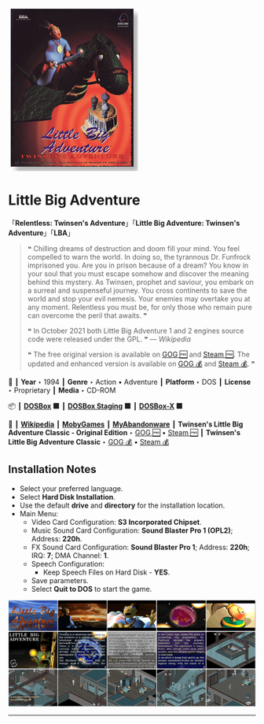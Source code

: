 ![](Thumbnail.png "application-thumbnail")

# Little Big Adventure

「**Relentless: Twinsen's Adventure**」「**Little Big Adventure: Twinsen's Adventure**」「**LBA**」

> ❝ Chilling dreams of destruction and doom fill your mind. You feel compelled to warn the world. In doing so, the tyrannous Dr. Funfrock imprisoned you. Are you in prison because of a dream? You know in your soul that you must escape somehow and discover the meaning behind this mystery. As Twinsen, prophet and saviour, you embark on a surreal and suspenseful journey. You cross continents to save the world and stop your evil nemesis. Your enemies may overtake you at any moment. Relentless you must be, for only those who remain pure can overcome the peril that awaits. ❞
>
> ❝ In October 2021 both Little Big Adventure 1 and 2 engines source code were released under the GPL. ❞ — *Wikipedia*
>
> ❝ The free original version is available on [GOG 🆓](https://www.gog.com/en/game/twinsens_little_big_adventure_classic_original_edition) and [Steam 🆓](https://store.steampowered.com/app/1857700/Twinsens_Little_Big_Adventure_Classic__Original_Edition/). The updated and enhanced version is available on [GOG 💰](https://www.gog.com/en/game/little_big_adventure) and [Steam 💰](https://store.steampowered.com/app/397330/Twinsens_Little_Big_Adventure_Classic/). ❞
>

📌 ┃ **Year** ‣ 1994 ┃ **Genre** ‣ Action • Adventure ┃ **Platform** ‣ DOS ┃ **License** ‣ Proprietary ┃ **Media** ‣ CD-ROM 

📦 ┃ **[DOSBox](https://www.dosbox.com/) 🟩** ┃ **[DOSBox Staging](https://dosbox-staging.github.io/) 🟩** ┃ **[DOSBox-X](https://dosbox-x.com/) 🟩** 

📎 ┃ **[Wikipedia](https://en.wikipedia.org/wiki/Little_Big_Adventure)** ┃ **[MobyGames](https://www.mobygames.com/game/748/relentless-twinsens-adventure/)** ┃ **[MyAbandonware](https://www.myabandonware.com/game/relentless-twinsen-s-adventure-25g)** ┃ **Twinsen's Little Big Adventure Classic - Original Edition** ‣ [GOG 🆓](https://www.gog.com/en/game/twinsens_little_big_adventure_classic_original_edition) • [Steam 🆓](https://store.steampowered.com/app/1857700/Twinsens_Little_Big_Adventure_Classic__Original_Edition/) ┃ **Twinsen's Little Big Adventure Classic** ‣ [GOG 💰](https://www.gog.com/en/game/little_big_adventure) • [Steam 💰](https://store.steampowered.com/app/397330/Twinsens_Little_Big_Adventure_Classic/) 

## Installation Notes
- Select your preferred language.
- Select **Hard Disk Installation**.
- Use the default **drive** and **directory** for the installation location.
- Main Menu:
  - Video Card Configuration: **S3 Incorporated Chipset**.
  - Music Sound Card Configuration: **Sound Blaster Pro 1 (OPL2)**; Address: **220h**.
  - FX Sound Card Configuration: **Sound Blaster Pro 1**; Address: **220h**; IRQ: **7**; DMA Channel: **1**.
  - Speech Configuration:
    - Keep Speech Files on Hard Disk - **YES**.
  - Save parameters.
  - Select **Quit to DOS** to start the game.

![](Montage.png "Little Big Adventure")

---

